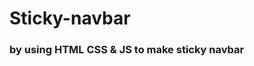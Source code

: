 # Sticky-navbar
<h3>by using HTML CSS & JS to make sticky navbar</h3>

<img alt="" src="./skitch.gif"/>

